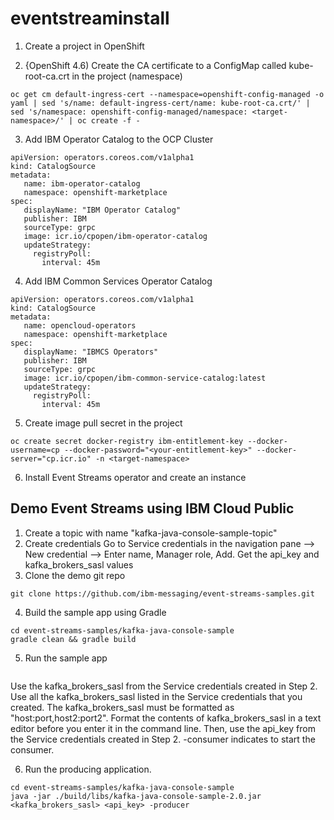# eventstreaminstall
  
1. Create a project in OpenShift  
  
2. {OpenShift 4.6) Create the CA certificate to a ConfigMap called kube-root-ca.crt in the project (namespace)  
```
oc get cm default-ingress-cert --namespace=openshift-config-managed -o yaml | sed 's/name: default-ingress-cert/name: kube-root-ca.crt/' | sed 's/namespace: openshift-config-managed/namespace: <target-namespace>/' | oc create -f -
```
3. Add IBM Operator Catalog to the OCP Cluster
```
apiVersion: operators.coreos.com/v1alpha1
kind: CatalogSource
metadata:
   name: ibm-operator-catalog
   namespace: openshift-marketplace
spec:
   displayName: "IBM Operator Catalog"
   publisher: IBM
   sourceType: grpc
   image: icr.io/cpopen/ibm-operator-catalog
   updateStrategy:
     registryPoll:
       interval: 45m
```
4. Add IBM Common Services Operator Catalog
```
apiVersion: operators.coreos.com/v1alpha1
kind: CatalogSource
metadata:
   name: opencloud-operators
   namespace: openshift-marketplace
spec:
   displayName: "IBMCS Operators"
   publisher: IBM
   sourceType: grpc
   image: icr.io/cpopen/ibm-common-service-catalog:latest
   updateStrategy:
     registryPoll:
       interval: 45m
```
5. Create image pull secret in the project 
```
oc create secret docker-registry ibm-entitlement-key --docker-username=cp --docker-password="<your-entitlement-key>" --docker-server="cp.icr.io" -n <target-namespace>
```
6. Install Event Streams operator and create an instance

## Demo Event Streams using IBM Cloud Public
  
  1. Create a topic with name "kafka-java-console-sample-topic"  
  2. Create credentials
     Go to Service credentials in the navigation pane --> New credential --> Enter name, Manager role, Add. 
     Get the api_key and kafka_brokers_sasl values
  3. Clone the demo git repo
```
git clone https://github.com/ibm-messaging/event-streams-samples.git
```
  4. Build the sample app using Gradle
```
cd event-streams-samples/kafka-java-console-sample
gradle clean && gradle build
```
  5. Run the sample app
```ava -jar ./build/libs/kafka-java-console-sample-2.0.jar <kafka_brokers_sasl> <api_key> -consumerple-2.0.jar 
```
  Use the kafka_brokers_sasl from the Service credentials created in Step 2. Use all the kafka_brokers_sasl listed in the Service credentials that you created.
  The kafka_brokers_sasl must be formatted as "host:port,host2:port2".
  Format the contents of kafka_brokers_sasl in a text editor before you enter it in the command line.
  Then, use the api_key from the Service credentials created in Step 2. -consumer indicates to start the consumer.

  6. Run the producing application.

```
cd event-streams-samples/kafka-java-console-sample
java -jar ./build/libs/kafka-java-console-sample-2.0.jar <kafka_brokers_sasl> <api_key> -producer
```





